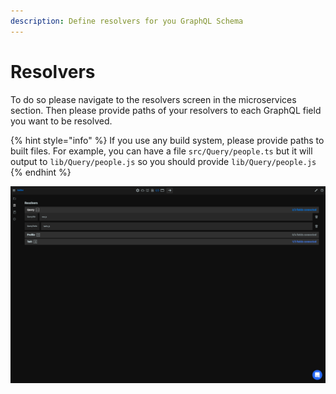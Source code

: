 ```yaml
---
description: Define resolvers for you GraphQL Schema
---
```


# Resolvers

To do so please navigate to the resolvers screen in the microservices section. Then please provide paths of your resolvers to each GraphQL field you want to be resolved.

{% hint style="info" %}
If you use any build system, please provide paths to built files. For example, you can have a file `src/Query/people.ts` but it will output to `lib/Query/people.js` so you should provide `lib/Query/people.js`
{% endhint %}

![](<../../.gitbook/assets/image (1) (1).png>)
